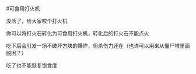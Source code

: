 #可食用打火机

没活了，给大家咬个打火机

你可以将打火石转化为可食用打火机，转化后的打火石不能点火

吃下后会引发一场不破坏方块的爆炸，但杀伤力还在（也许可以用来从僵尸堆里面脱困？）

吃了也不能恢复饱食度
